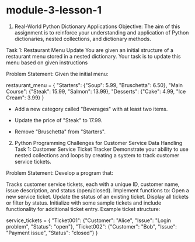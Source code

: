 # module-3-lesson-1


1. Real-World Python Dictionary Applications
Objective: The aim of this assignment is to reinforce your understanding and application of Python dictionaries, nested collections, and dictionary methods.

Task 1: Restaurant Menu Update You are given an initial structure of a restaurant menu stored in a nested dictionary. Your task is to update this menu based on given instructions

Problem Statement: Given the initial menu:

restaurant_menu = {
    "Starters": {"Soup": 5.99, "Bruschetta": 6.50},
    "Main Course": {"Steak": 15.99, "Salmon": 13.99},
    "Desserts": {"Cake": 4.99, "Ice Cream": 3.99}
}
- Add a new category called "Beverages" with at least two items.

- Update the price of "Steak" to 17.99.

- Remove "Bruschetta" from "Starters". 

2. Python Programming Challenges for Customer Service Data Handling
Task 1: Customer Service Ticket Tracker Demonstrate your ability to use nested collections and loops by creating a system to track customer service tickets.

Problem Statement: Develop a program that:

Tracks customer service tickets, each with a unique ID, customer name, issue description, and status (open/closed).
Implement functions to:
Open a new service ticket.
Update the status of an existing ticket.
Display all tickets or filter by status.
Initialize with some sample tickets and include functionality for additional ticket entry.
Example ticket structure:

service_tickets = {
    "Ticket001": {"Customer": "Alice", "Issue": "Login problem", "Status": "open"},
    "Ticket002": {"Customer": "Bob", "Issue": "Payment issue", "Status": "closed"}
}
